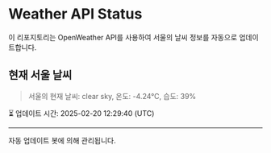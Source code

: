 
# Weather API Status

이 리포지토리는 OpenWeather API를 사용하여 서울의 날씨 정보를 자동으로 업데이트합니다.

## 현재 서울 날씨
> 서울의 현재 날씨: clear sky, 온도: -4.24°C, 습도: 39%

⏳ 업데이트 시간: 2025-02-20 12:29:40 (UTC)

---
자동 업데이트 봇에 의해 관리됩니다.
